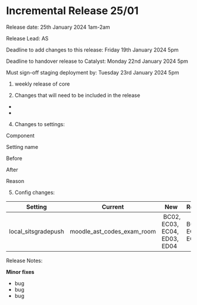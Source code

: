 # Incremental Release 25/01

Release date: 25th January 2024 1am-2am

Release Lead: AS

Deadline to add changes to this release: Friday 19th January 2024 5pm

Deadline to handover release to Catalyst: Monday 22nd January 2024 5pm

Must sign-off staging deployment by: Tuesday 23rd January 2024 5pm

1) weekly release of core

2) Changes that will need to be included in the release

-    
-    

4) Changes to settings:

Component

Setting name

Before

After

Reason

5) Config changes:

| Setting                                               | Current                       | New              | Reason                                                                                                                                   |
|-------------------------------------------------------|-------------------------------|------------------|------------------------------------------------------------------------------------------------------------------------------------------|
| local\_sitsgradepush | moodle\_ast\_codes\_exam\_room |  BC02, EC03, EC04, ED03, ED04 | BC02, EC03, EC04 | Only centrally managed exams have EXAMMDLE set as location, this does not apply to departmentally managed exams covered by ED03 and ED04 |

Release Notes:

**Minor fixes**

-   bug
-   bug
-   bug


